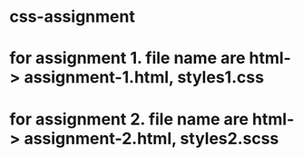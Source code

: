 # css-assignment
# for assignment 1. file name are html-> assignment-1.html, styles1.css
# for assignment 2. file name are html-> assignment-2.html, styles2.scss